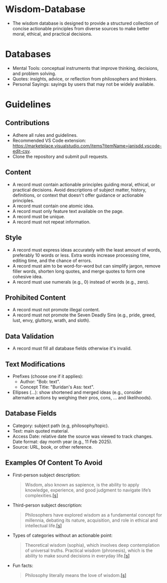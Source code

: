 # Wisdom-Database

- The wisdom database is designed to provide a structured collection of concise actionable principles from diverse sources to make better moral, ethical, and practical decisions.

# Databases

- Mental Tools: conceptual instruments that improve thinking, decisions, and problem solving.
- Quotes: insights, advice, or reflection from philosophers and thinkers.
- Personal Sayings: sayings by users that may not be widely available.

# Guidelines

## Contributions

- Adhere all rules and guidelines.
- Recommended VS Code extension: https://marketplace.visualstudio.com/items?itemName=janisdd.vscode-edit-csv.
- Clone the repository and submit pull requests.

## Content

- A record must contain actionable principles guiding moral, ethical, or practical decisions. Avoid descriptions of subject matter, history, definitions, or context that doesn't offer guidance or actionable principles.
- A record must contain one atomic idea.
- A record must only feature text available on the page.
- A record must be unique.
- A record must not repeat information.

## Style

- A record must express ideas accurately with the least amount of words, preferably 10 words or less. Extra words increase processing time, editing time, and the chance of errors.
- A record must aim to be word-for-word but can simplify jargon, remove filler words, shorten long quotes, and merge quotes to form one cohesive idea.
- A record must use numerals (e.g., 0) instead of words (e.g., zero).

## Prohibited Content

- A record must not promote illegal content.
- A record must not promote the Seven Deadly Sins (e.g., pride, greed, lust, envy, gluttony, wrath, and sloth).

## Data Validation

- A record must fill all database fields otherwise it's invalid.

## Text Modifications

- Prefixes (choose one if it applies):
  - Author: "Bob: text".
  - Concept Title: "Buridan's Ass: text".
- Ellipses (…): show shortened and merged ideas (e.g., consider alternative actions by weighing their pros, cons, ... and likelihoods).

## Database Fields

- Category: subject path (e.g, philosophy/topic).
- Text: main quoted material.
- Access Date: relative date the source was viewed to track changes. Date format: day month year (e.g., 11 Feb 2025).
- Source: URL, book, or other reference.

## Examples Of Content To Avoid

- First-person subject description:
  > Wisdom, also known as sapience, is the ability to apply knowledge, experience, and good judgment to navigate life’s complexities.[[s]](https://en.wikipedia.org/wiki/Wisdom)
- Third-person subject description:
  > Philosophers have explored wisdom as a fundamental concept for millennia, debating its nature, acquisition, and role in ethical and intellectual life.[[s]](https://en.wikipedia.org/wiki/Wisdom)
- Types of categories without an actionable point:
  > Theoretical wisdom (sophia), which involves deep contemplation of universal truths. Practical wisdom (phronesis), which is the ability to make sound decisions in everyday life.[[s]](https://en.wikipedia.org/wiki/Wisdom)
- Fun facts:
  > Philosophy literally means the love of wisdom.[[s]](https://en.wikipedia.org/wiki/Wisdom)
